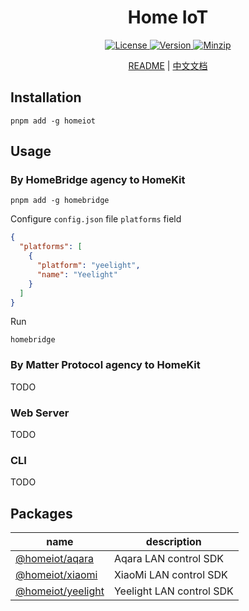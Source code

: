<h1 align="center">Home IoT</h1>

<p align="center">
  <a href="https://github.com/qq15725/homeiot/blob/master/LICENSE" class="mr-3">
    <img src="https://img.shields.io/npm/l/homeiot.svg" alt="License">
  </a>
  <a href="https://www.npmjs.com/package/homeiot">
    <img src="https://img.shields.io/npm/v/homeiot.svg" alt="Version">
  </a>
  <a href="https://cdn.jsdelivr.net/npm/homeiot/dist/index.js">
    <img src="https://img.shields.io/bundlephobia/minzip/homeiot" alt="Minzip">
  </a>
</p>

<p align="center"><a href="README.md">README</a> | <a href="README_zh.md">中文文档</a></p>

## Installation

```shell
pnpm add -g homeiot
```

## Usage

### By HomeBridge agency to HomeKit

```shell
pnpm add -g homebridge
```

Configure `config.json` file `platforms` field

```json
{
  "platforms": [
    {
      "platform": "yeelight",
      "name": "Yeelight"
    }
  ]
}
```

Run

```shell
homebridge
```

### By Matter Protocol agency to HomeKit

TODO

### Web Server

TODO

### CLI

TODO

## Packages

| name                | description              |
|---------------------|--------------------------|
| [@homeiot/aqara]    | Aqara LAN control SDK    |
| [@homeiot/xiaomi]   | XiaoMi LAN control SDK   |
| [@homeiot/yeelight] | Yeelight LAN control SDK |

[@homeiot/aqara]: https://github.com/qq15725/homeiot/blob/master/packages/aqara
[@homeiot/xiaomi]: https://github.com/qq15725/homeiot/blob/master/packages/xiaomi
[@homeiot/yeelight]: https://github.com/qq15725/homeiot/blob/master/packages/yeelight
